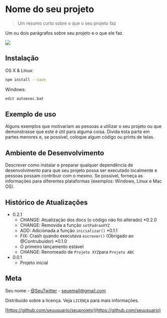 # Nome do seu projeto
> Um resumo curto sobre o que o seu projeto faz

Um ou dois parágrafos sobre seu projeto e o que ele faz. 

![ ](rubik.png)

## Instalação

OS X & Linux:

```sh
npm install --save
```

Windows:

```sh
edit autoexec.bat
```

## Exemplo de uso

Alguns exemplos que motivariam as pessoas a utilizar o seu projeto ou que demonstrasse que este é útil para alguma coisa. Divida esta parte em partes menores e, se possível, coloque algum código ou prints de telas. 

## Ambiente de Desenvolvimento

Descrever como instalar e preparar qualquer dependência de desenvolvimento para que seu projeto possa ser executado localmente e pessoas possam contribuir com o mesmo. Se possível, forneça as informações para diferentes plataformas (exemplos: Windows, Linux e Mac OS).

## Histórico de Atualizações

* 0.2.1 
    * CHANGE: Atualização dos docs (o código não foi alterado)
*0.2.0
    * CHANGE: Removida a função `setPadraoXYZ`
    * ADD: Adicionada a função `inicializar()`
*0.1.1
    * FIX: Crash quando executava `escrever()` (Obrigado ao @Contrubuidor)
*0.1.0
    * O primeiro lançamento estável
    * CHANGE: Renomeado de `Projeto XYZ`para `Projeto ABC`
* 0.0.1
    * Projeto inicial

## Meta

Seu nome - [@SeuTwitter](https://twitter.com/seuUsuario) - seuemail@gmail.com

Distribuído sobre a licença. Veja `LICENÇA` para mais informações. 

[https://github.com/seuusuario/seuprojeto](https://github.com/seuusuario)


